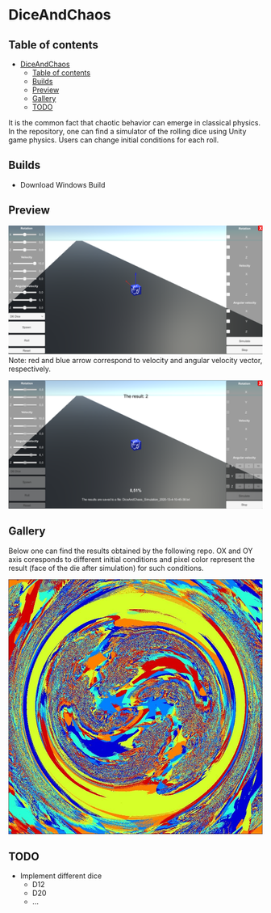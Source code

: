 # DiceAndChaos

## Table of contents

- [DiceAndChaos](#diceandchaos)
  - [Table of contents](#table-of-contents)
  - [Builds](#builds)
  - [Preview](#preview)
  - [Gallery](#gallery)
  - [TODO](#todo)

It is the common fact that chaotic behavior can emerge in classical physics. In the repository, one can find a simulator of the rolling dice using Unity game physics. Users can change initial conditions for each roll.

## Builds

- Download Windows Build

## Preview

![Game preview 01](img/InGame01.png)
Note: red and blue arrow correspond to velocity and angular velocity vector, respectively.

![Game preview 02](img/InGame02.png)

## Gallery

Below one can find the results obtained by the following repo.
OX and OY axis coresponds to different initial conditions and pixel color represent the result (face of the die after simulation) for such conditions.

![Result 01](img/Result01.png)

## TODO

- Implement different dice
  - D12
  - D20
  - ...
